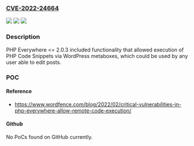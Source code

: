 ### [CVE-2022-24664](https://cve.mitre.org/cgi-bin/cvename.cgi?name=CVE-2022-24664)
![](https://img.shields.io/static/v1?label=Product&message=PHP%20Everywhere&color=blue)
![](https://img.shields.io/static/v1?label=Version&message=2.0.3%3C%3D%202.0.3%20&color=brighgreen)
![](https://img.shields.io/static/v1?label=Vulnerability&message=CWE-94%20Improper%20Control%20of%20Generation%20of%20Code%20('Code%20Injection')&color=brighgreen)

### Description

PHP Everywhere <= 2.0.3 included functionality that allowed execution of PHP Code Snippets via WordPress metaboxes, which could be used by any user able to edit posts.

### POC

#### Reference
- https://www.wordfence.com/blog/2022/02/critical-vulnerabilities-in-php-everywhere-allow-remote-code-execution/

#### Github
No PoCs found on GitHub currently.

